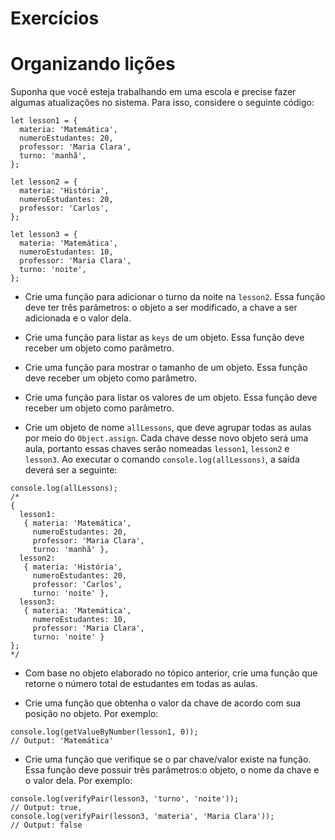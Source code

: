 # Exercícios
# Organizando lições
Suponha que você esteja trabalhando em uma escola e precise fazer algumas atualizações no sistema. Para isso, considere o seguinte código:

```
let lesson1 = {
  materia: 'Matemática',
  numeroEstudantes: 20,
  professor: 'Maria Clara',
  turno: 'manhã',
};

let lesson2 = {
  materia: 'História',
  numeroEstudantes: 20,
  professor: 'Carlos',
};

let lesson3 = {
  materia: 'Matemática',
  numeroEstudantes: 10,
  professor: 'Maria Clara',
  turno: 'noite',
};
```
* Crie uma função para adicionar o turno da noite na `lesson2`. Essa função deve ter três parâmetros: o objeto a ser modificado, a chave a ser adicionada e o valor dela.

* Crie uma função para listar as `keys` de um objeto. Essa função deve receber um objeto como parâmetro.

* Crie uma função para mostrar o tamanho de um objeto. Essa função deve receber um objeto como parâmetro.

* Crie uma função para listar os valores de um objeto. Essa função deve receber um objeto como parâmetro.

* Crie um objeto de nome `allLessons`, que deve agrupar todas as aulas por meio do `Object.assign`. Cada chave desse novo objeto será uma aula, portanto essas chaves serão nomeadas `lesson1`, `lesson2` e `lesson3`. Ao executar o comando `console.log(allLessons)`, a saída deverá ser a seguinte:

```
console.log(allLessons);
/*
{
  lesson1:
   { materia: 'Matemática',
     numeroEstudantes: 20,
     professor: 'Maria Clara',
     turno: 'manhã' },
  lesson2:
   { materia: 'História',
     numeroEstudantes: 20,
     professor: 'Carlos',
     turno: 'noite' },
  lesson3:
   { materia: 'Matemática',
     numeroEstudantes: 10,
     professor: 'Maria Clara',
     turno: 'noite' }
};
*/
```
* Com base no objeto elaborado no tópico anterior, crie uma função que retorne o número total de estudantes em todas as aulas.

* Crie uma função que obtenha o valor da chave de acordo com sua posição no objeto. Por exemplo:

```
console.log(getValueByNumber(lesson1, 0));
// Output: 'Matemática'
```
* Crie uma função que verifique se o par chave/valor existe na função. Essa função deve possuir três parâmetros:o objeto, o nome da chave e o valor dela. Por exemplo:
```
console.log(verifyPair(lesson3, 'turno', 'noite'));
// Output: true,
console.log(verifyPair(lesson3, 'materia', 'Maria Clara'));
// Output: false
```
